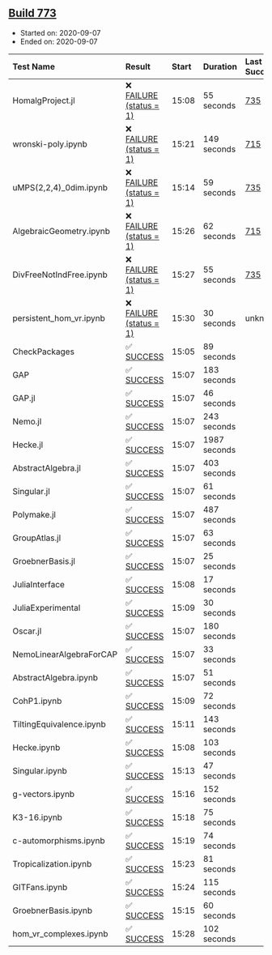 ## [Build 773](https://oscarci.mathematik.uni-kl.de/job/oscar-stable/773/)

* Started on: 2020-09-07
* Ended on: 2020-09-07

| Test Name    | Result | Start | Duration | Last Success | First Failure |
|:-------------|:-------|:------|:---------|:-------------|:--------------|
| HomalgProject.jl | ❌ [FAILURE (status = 1)](https://oscarci.mathematik.uni-kl.de/job/oscar-stable/773/artifact/logs/build-773/HomalgProject.jl.log) | 15:08 | 55 seconds | [735](https://oscarci.mathematik.uni-kl.de/job/oscar-stable/735/) | [736](https://oscarci.mathematik.uni-kl.de/job/oscar-stable/736/) |
| wronski-poly.ipynb | ❌ [FAILURE (status = 1)](https://oscarci.mathematik.uni-kl.de/job/oscar-stable/773/artifact/logs/build-773/wronski-poly.ipynb.log) | 15:21 | 149 seconds | [715](https://oscarci.mathematik.uni-kl.de/job/oscar-stable/715/) | [716](https://oscarci.mathematik.uni-kl.de/job/oscar-stable/716/) |
| uMPS(2,2,4)_0dim.ipynb | ❌ [FAILURE (status = 1)](https://oscarci.mathematik.uni-kl.de/job/oscar-stable/773/artifact/logs/build-773/uMPS-2-2-4-_0dim.ipynb.log) | 15:14 | 59 seconds | [735](https://oscarci.mathematik.uni-kl.de/job/oscar-stable/735/) | [736](https://oscarci.mathematik.uni-kl.de/job/oscar-stable/736/) |
| AlgebraicGeometry.ipynb | ❌ [FAILURE (status = 1)](https://oscarci.mathematik.uni-kl.de/job/oscar-stable/773/artifact/logs/build-773/AlgebraicGeometry.ipynb.log) | 15:26 | 62 seconds | [715](https://oscarci.mathematik.uni-kl.de/job/oscar-stable/715/) | [716](https://oscarci.mathematik.uni-kl.de/job/oscar-stable/716/) |
| DivFreeNotIndFree.ipynb | ❌ [FAILURE (status = 1)](https://oscarci.mathematik.uni-kl.de/job/oscar-stable/773/artifact/logs/build-773/DivFreeNotIndFree.ipynb.log) | 15:27 | 55 seconds | [735](https://oscarci.mathematik.uni-kl.de/job/oscar-stable/735/) | [736](https://oscarci.mathematik.uni-kl.de/job/oscar-stable/736/) |
| persistent_hom_vr.ipynb | ❌ [FAILURE (status = 1)](https://oscarci.mathematik.uni-kl.de/job/oscar-stable/773/artifact/logs/build-773/persistent_hom_vr.ipynb.log) | 15:30 | 30 seconds | unknown | unknown |
| CheckPackages | ✅ [SUCCESS](https://oscarci.mathematik.uni-kl.de/job/oscar-stable/773/artifact/logs/build-773/CheckPackages.log) | 15:05 | 89 seconds |  |  |
| GAP | ✅ [SUCCESS](https://oscarci.mathematik.uni-kl.de/job/oscar-stable/773/artifact/logs/build-773/GAP.log) | 15:07 | 183 seconds |  |  |
| GAP.jl | ✅ [SUCCESS](https://oscarci.mathematik.uni-kl.de/job/oscar-stable/773/artifact/logs/build-773/GAP.jl.log) | 15:07 | 46 seconds |  |  |
| Nemo.jl | ✅ [SUCCESS](https://oscarci.mathematik.uni-kl.de/job/oscar-stable/773/artifact/logs/build-773/Nemo.jl.log) | 15:07 | 243 seconds |  |  |
| Hecke.jl | ✅ [SUCCESS](https://oscarci.mathematik.uni-kl.de/job/oscar-stable/773/artifact/logs/build-773/Hecke.jl.log) | 15:07 | 1987 seconds |  |  |
| AbstractAlgebra.jl | ✅ [SUCCESS](https://oscarci.mathematik.uni-kl.de/job/oscar-stable/773/artifact/logs/build-773/AbstractAlgebra.jl.log) | 15:07 | 403 seconds |  |  |
| Singular.jl | ✅ [SUCCESS](https://oscarci.mathematik.uni-kl.de/job/oscar-stable/773/artifact/logs/build-773/Singular.jl.log) | 15:07 | 61 seconds |  |  |
| Polymake.jl | ✅ [SUCCESS](https://oscarci.mathematik.uni-kl.de/job/oscar-stable/773/artifact/logs/build-773/Polymake.jl.log) | 15:07 | 487 seconds |  |  |
| GroupAtlas.jl | ✅ [SUCCESS](https://oscarci.mathematik.uni-kl.de/job/oscar-stable/773/artifact/logs/build-773/GroupAtlas.jl.log) | 15:07 | 63 seconds |  |  |
| GroebnerBasis.jl | ✅ [SUCCESS](https://oscarci.mathematik.uni-kl.de/job/oscar-stable/773/artifact/logs/build-773/GroebnerBasis.jl.log) | 15:07 | 25 seconds |  |  |
| JuliaInterface | ✅ [SUCCESS](https://oscarci.mathematik.uni-kl.de/job/oscar-stable/773/artifact/logs/build-773/JuliaInterface.log) | 15:08 | 17 seconds |  |  |
| JuliaExperimental | ✅ [SUCCESS](https://oscarci.mathematik.uni-kl.de/job/oscar-stable/773/artifact/logs/build-773/JuliaExperimental.log) | 15:09 | 30 seconds |  |  |
| Oscar.jl | ✅ [SUCCESS](https://oscarci.mathematik.uni-kl.de/job/oscar-stable/773/artifact/logs/build-773/Oscar.jl.log) | 15:07 | 180 seconds |  |  |
| NemoLinearAlgebraForCAP | ✅ [SUCCESS](https://oscarci.mathematik.uni-kl.de/job/oscar-stable/773/artifact/logs/build-773/NemoLinearAlgebraForCAP.log) | 15:07 | 33 seconds |  |  |
| AbstractAlgebra.ipynb | ✅ [SUCCESS](https://oscarci.mathematik.uni-kl.de/job/oscar-stable/773/artifact/logs/build-773/AbstractAlgebra.ipynb.log) | 15:07 | 51 seconds |  |  |
| CohP1.ipynb | ✅ [SUCCESS](https://oscarci.mathematik.uni-kl.de/job/oscar-stable/773/artifact/logs/build-773/CohP1.ipynb.log) | 15:09 | 72 seconds |  |  |
| TiltingEquivalence.ipynb | ✅ [SUCCESS](https://oscarci.mathematik.uni-kl.de/job/oscar-stable/773/artifact/logs/build-773/TiltingEquivalence.ipynb.log) | 15:11 | 143 seconds |  |  |
| Hecke.ipynb | ✅ [SUCCESS](https://oscarci.mathematik.uni-kl.de/job/oscar-stable/773/artifact/logs/build-773/Hecke.ipynb.log) | 15:08 | 103 seconds |  |  |
| Singular.ipynb | ✅ [SUCCESS](https://oscarci.mathematik.uni-kl.de/job/oscar-stable/773/artifact/logs/build-773/Singular.ipynb.log) | 15:13 | 47 seconds |  |  |
| g-vectors.ipynb | ✅ [SUCCESS](https://oscarci.mathematik.uni-kl.de/job/oscar-stable/773/artifact/logs/build-773/g-vectors.ipynb.log) | 15:16 | 152 seconds |  |  |
| K3-16.ipynb | ✅ [SUCCESS](https://oscarci.mathematik.uni-kl.de/job/oscar-stable/773/artifact/logs/build-773/K3-16.ipynb.log) | 15:18 | 75 seconds |  |  |
| c-automorphisms.ipynb | ✅ [SUCCESS](https://oscarci.mathematik.uni-kl.de/job/oscar-stable/773/artifact/logs/build-773/c-automorphisms.ipynb.log) | 15:19 | 74 seconds |  |  |
| Tropicalization.ipynb | ✅ [SUCCESS](https://oscarci.mathematik.uni-kl.de/job/oscar-stable/773/artifact/logs/build-773/Tropicalization.ipynb.log) | 15:23 | 81 seconds |  |  |
| GITFans.ipynb | ✅ [SUCCESS](https://oscarci.mathematik.uni-kl.de/job/oscar-stable/773/artifact/logs/build-773/GITFans.ipynb.log) | 15:24 | 115 seconds |  |  |
| GroebnerBasis.ipynb | ✅ [SUCCESS](https://oscarci.mathematik.uni-kl.de/job/oscar-stable/773/artifact/logs/build-773/GroebnerBasis.ipynb.log) | 15:15 | 60 seconds |  |  |
| hom_vr_complexes.ipynb | ✅ [SUCCESS](https://oscarci.mathematik.uni-kl.de/job/oscar-stable/773/artifact/logs/build-773/hom_vr_complexes.ipynb.log) | 15:28 | 102 seconds |  |  |
